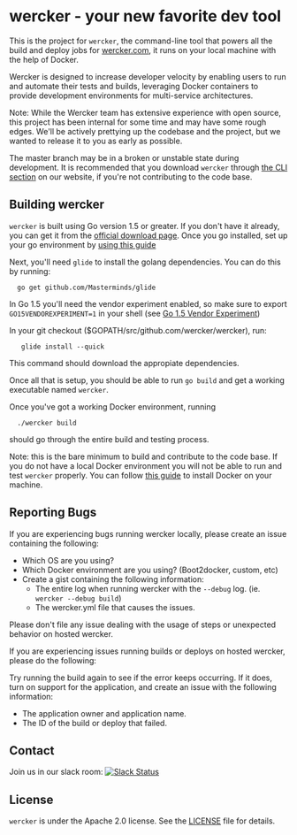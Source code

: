 # wercker - your new favorite dev tool

This is the project for `wercker`, the command-line tool that powers
all the build and deploy jobs for [wercker.com](http://wercker.com), it
runs on your local machine with the help of Docker.

Wercker is designed to increase developer velocity by enabling users to run
and automate their tests and builds, leveraging Docker containers to
provide development environments for multi-service architectures.

Note: While the Wercker team has extensive experience with open source, this
project has been internal for some time and may have some rough edges. We'll
be actively prettying up the codebase and the project, but we wanted to
release it to you as early as possible.

The master branch may be in a broken or unstable state during development.
It is recommended that you download `wercker` through
[the CLI section](http://wercker.com/cli/) on our website, if you're not
contributing to the code base.

## Building wercker

`wercker` is built using Go version 1.5 or greater. If you don't have it
already, you can get it from the
[official download page](https://golang.org/dl/). Once you go installed, set
up your go environment by
[using this guide](https://golang.org/doc/code.html#Organization)

Next, you'll need `glide` to install the golang dependencies. You can do this
by running:
```
  go get github.com/Masterminds/glide
```

In Go 1.5 you'll need the vendor experiment enabled, so make sure to export
`GO15VENDOREXPERIMENT=1` in your shell (see [Go 1.5 Vendor Experiment](https://docs.google.com/document/d/1Bz5-UB7g2uPBdOx-rw5t9MxJwkfpx90cqG9AFL0JAYo/edit))

In your git checkout ($GOPATH/src/github.com/wercker/wercker), run:
```
   glide install --quick
```

This command should download the appropiate dependencies.

Once all that is setup, you should be able to run `go build` and get a working
executable named `wercker`.

Once you've got a working Docker environment, running
```
  ./wercker build
```

should go through the entire build and testing process.

Note: this is the bare minimum to build and contribute to the code base. If you
do not have a local Docker environment you will not be able to run and test
`wercker` properly. You can follow [this guide](https://docs.docker.com/engine/installation/) to install Docker on your machine.

## Reporting Bugs

If you are experiencing bugs running wercker locally, please create an issue
containing the following:

- Which OS are you using?
- Which Docker environment are you using? (Boot2docker, custom, etc)
- Create a gist containing the following information:
  - The entire log when running wercker with the `--debug` log. (ie. `wercker --debug build`)
  - The wercker.yml file that causes the issues.

Please don't file any issue dealing with the usage of steps or unexpected behavior on hosted wercker.

If you are experiencing issues running builds or deploys on hosted wercker,
please do the following:

Try running the build again to see if the error keeps occurring. If it does, turn
on support for the application, and create an issue with the following
information:

- The application owner and application name.
- The ID of the build or deploy that failed.

## Contact

Join us in our slack room: [![Slack Status](http://werckerpublicslack.herokuapp.com/badge.svg)](http://slack.wercker.com)

## License

`wercker` is under the Apache 2.0 license. See the [LICENSE](LICENSE) file for details.
